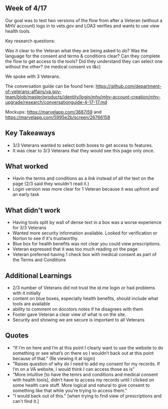 ## Week of 4/17 

Our goal was to test two versions of the flow from after a Veteran (without a MHV account) logs in to vets.gov and LOA3 verifies and wants to use view health tools. 

Key research questions:

Was it clear to the Veteran what they are being asked to do?
Was the language for the consent and terms & conditions clear?
Can they complete the flow to get access to the tools?
Did they understand they can select one without the other? (re medical consent vs t&c)

We spoke with 3 Veterans. 

The conversation guide can be found here: https://github.com/department-of-veterans-affairs/va.gov-team/blob/master/products/identity/login/mhv/mhv-account-creation/mhv-upgrade/research/conversationguide-4-17-17.md

Mockups: https://marvelapp.com/3687i59 and https://marvelapp.com/5995e2b/screen/26766158 

## Key Takeaways

- 3/3 Veterans wanted to select both boxes to get access to features. 
- It was clear to 3/3 Veterans that they would see this page only once. 

## What worked

- Havin the terms and conditions as a link instead of all the text on the page (2/3 said they wouldn't read it.)
- Login version was more clear for 1 Veteran because it was upfront and an early task

## What didn't work

- Having tools split by wall of dense text in a box was a worse experience for 3/3 Veterans
- Wanted more security information available.  Looked for verification or Norton to see if it's trustworthy. 
- Blue box for health benefits was not clear you could view prescriptions. 
- Veteran expressed that it was too much reading on the page
- Veteran preferred having 1 check box with medical consent as part of the Terms and Conditions  

## Additional Learnings

- 2/3 number of Veterans did not trust the id.me login or had problems with it initially  
- content on blue boxes, especially health benefits, should include what tools are available 
- ability to comment on docotors notes if he disagrees with them 
- Footer gave Veteran a clear view of what is on the site. 
- Security and showing we are secure is important to all Veterans 

## Quotes

- “If I’m on here and I’m at this point I clearly want to use the website to do something or see what’s on there so I wouldn’t back out at this point because of that.” (Re viewing it at login) 
- "Raises question of why do I need to add my consent for my records.  If I’m on a VA website, I would think I can access those as is”
- "More intuitive [to have the temrs and conditions and medical consent with health tools], didn’t have to access my records until I clicked on some health care stuff.  More logical and natural to give consent to something like that while you’re trying to access them." 
- "I would back out of this." [when trying to find view of prescriptions and can't find it.] 
